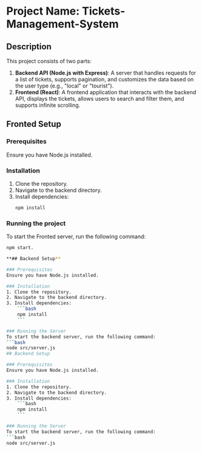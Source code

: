 # Project Name: Tickets-Management-System

## Description
This project consists of two parts:

1. **Backend API (Node.js with Express)**: A server that handles requests for a list of tickets, supports pagination, and customizes the data based on the user type (e.g., "local" or "tourist").
2. **Frontend (React)**: A frontend application that interacts with the backend API, displays the tickets, allows users to search and filter them, and supports infinite scrolling.

## Fronted Setup

### Prerequisites
Ensure you have Node.js installed.

### Installation
1. Clone the repository.
2. Navigate to the backend directory.
3. Install dependencies:
    ```bash
    npm install
    ```

### Running the project
To start the Fronted server, run the following command:
```bash
npm start.

**## Backend Setup**

### Prerequisites
Ensure you have Node.js installed.

### Installation
1. Clone the repository.
2. Navigate to the backend directory.
3. Install dependencies:
    ```bash
    npm install
    ```

### Running the Server
To start the backend server, run the following command:
```bash
node src/server.js
## Backend Setup

### Prerequisites
Ensure you have Node.js installed.

### Installation
1. Clone the repository.
2. Navigate to the backend directory.
3. Install dependencies:
    ```bash
    npm install
    ```

### Running the Server
To start the backend server, run the following command:
```bash
node src/server.js
